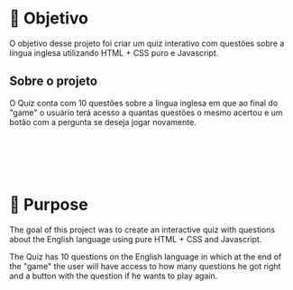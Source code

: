 # 🏴 Objetivo
<p> O objetivo desse projeto foi criar um quiz interativo com questões sobre a língua inglesa utilizando HTML + CSS puro e Javascript.
<h2>Sobre o projeto</h2>
<p>O Quiz conta com 10 questões sobre a língua inglesa em que ao final do "game" o usuário terá acesso a quantas questões o mesmo acertou e um botão com a pergunta se  deseja jogar novamente.</p>

<br></br>
<br></br>

# 🏴 Purpose
<p> The goal of this project was to create an interactive quiz with questions about the English language using pure HTML + CSS and Javascript.</p>
<p>The Quiz has 10 questions on the English language in which at the end of the "game" the user will have access to how many questions he got right and a button with the question if he wants to play again.</p>
